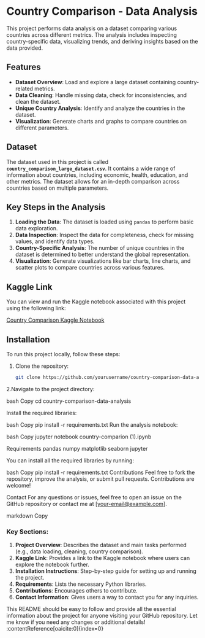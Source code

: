 # Country Comparison - Data Analysis

This project performs data analysis on a dataset comparing various countries across different metrics. The analysis includes inspecting country-specific data, visualizing trends, and deriving insights based on the data provided.

## Features

- **Dataset Overview**: Load and explore a large dataset containing country-related metrics.
- **Data Cleaning**: Handle missing data, check for inconsistencies, and clean the dataset.
- **Unique Country Analysis**: Identify and analyze the countries in the dataset.
- **Visualization**: Generate charts and graphs to compare countries on different parameters.

## Dataset

The dataset used in this project is called **`country_comparison_large_dataset.csv`**. It contains a wide range of information about countries, including economic, health, education, and other metrics. The dataset allows for an in-depth comparison across countries based on multiple parameters.

## Key Steps in the Analysis

1. **Loading the Data**: The dataset is loaded using `pandas` to perform basic data exploration.
2. **Data Inspection**: Inspect the data for completeness, check for missing values, and identify data types.
3. **Country-Specific Analysis**: The number of unique countries in the dataset is determined to better understand the global representation.
4. **Visualization**: Generate visualizations like bar charts, line charts, and scatter plots to compare countries across various features.

## Kaggle Link

You can view and run the Kaggle notebook associated with this project using the following link:

[Country Comparison Kaggle Notebook](https://www.kaggle.com/code/aayushiweb/country-comparion)

## Installation

To run this project locally, follow these steps:

1. Clone the repository:

   ```bash
   git clone https://github.com/yourusername/country-comparison-data-analysis.git
2.Navigate to the project directory:

bash
Copy
cd country-comparison-data-analysis

Install the required libraries:

bash
Copy
pip install -r requirements.txt
Run the analysis notebook:

bash
Copy
jupyter notebook country-comparion (1).ipynb



Requirements
pandas
numpy
matplotlib
seaborn
jupyter

You can install all the required libraries by running:

bash
Copy
pip install -r requirements.txt
Contributions
Feel free to fork the repository, improve the analysis, or submit pull requests. Contributions are welcome!

Contact
For any questions or issues, feel free to open an issue on the GitHub repository or contact me at [your-email@example.com].

markdown
Copy

### Key Sections:

1. **Project Overview**: Describes the dataset and main tasks performed (e.g., data loading, cleaning, country comparison).
2. **Kaggle Link**: Provides a link to the Kaggle notebook where users can explore the notebook further.
3. **Installation Instructions**: Step-by-step guide for setting up and running the project.
4. **Requirements**: Lists the necessary Python libraries.
5. **Contributions**: Encourages others to contribute.
6. **Contact Information**: Gives users a way to contact you for any inquiries.

This README should be easy to follow and provide all the essential information about the project for anyone visiting your GitHub repository. Let me know if you need any changes or additional details! &#8203;:contentReference[oaicite:0]{index=0}&#8203;






